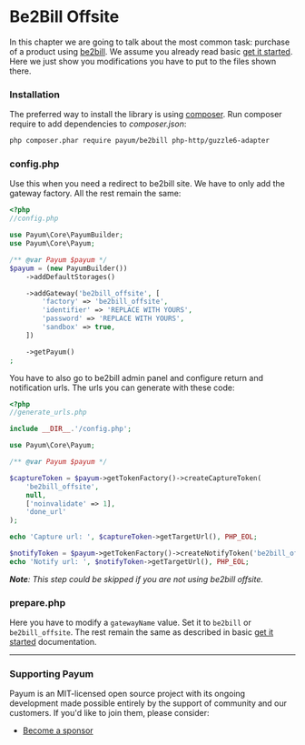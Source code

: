 # Be2Bill Offsite

In this chapter we are going to talk about the most common task: purchase of a product using [be2bill](http://www.be2bill.com/). We assume you already read basic [get it started](../get-it-started.md). Here we just show you modifications you have to put to the files shown there.

### Installation

The preferred way to install the library is using [composer](http://getcomposer.org/). Run composer require to add dependencies to _composer.json_:

```bash
php composer.phar require payum/be2bill php-http/guzzle6-adapter
```

### config.php

Use this when you need a redirect to be2bill site. We have to only add the gateway factory. All the rest remain the same:

```php
<?php
//config.php

use Payum\Core\PayumBuilder;
use Payum\Core\Payum;

/** @var Payum $payum */
$payum = (new PayumBuilder())
    ->addDefaultStorages()

    ->addGateway('be2bill_offsite', [
        'factory' => 'be2bill_offsite',
        'identifier' => 'REPLACE WITH YOURS',
        'password' => 'REPLACE WITH YOURS',
        'sandbox' => true,
    ])

    ->getPayum()
;
```

You have to also go to be2bill admin panel and configure return and notification urls. The urls you can generate with these code:

```php
<?php
//generate_urls.php

include __DIR__.'/config.php';

use Payum\Core\Payum;

/** @var Payum $payum */

$captureToken = $payum->getTokenFactory()->createCaptureToken(
    'be2bill_offsite', 
    null, 
    ['noinvalidate' => 1], 
    'done_url'
);

echo 'Capture url: ', $captureToken->getTargetUrl(), PHP_EOL;

$notifyToken = $payum->getTokenFactory()->createNotifyToken('be2bill_offsite', null);
echo 'Notify url: ', $notifyToken->getTargetUrl(), PHP_EOL;
```

_**Note**: This step could be skipped if you are not using be2bill offsite._

### prepare.php

Here you have to modify a `gatewayName` value. Set it to `be2bill` or `be2bill_offsite`. The rest remain the same as described in basic [get it started](../get-it-started.md) documentation.

***

### Supporting Payum

Payum is an MIT-licensed open source project with its ongoing development made possible entirely by the support of community and our customers. If you'd like to join them, please consider:

* [Become a sponsor](https://github.com/sponsors/Payum)
